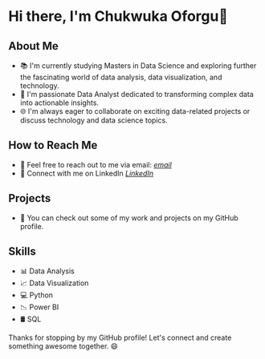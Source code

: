 # Hi there, I'm Chukwuka Oforgu👋

## About Me
- 📚 I'm currently studying Masters in Data Science and exploring further the fascinating world of data analysis, data visualization, and technology.
- 💼 I'm passionate Data Analyst dedicated to transforming complex data into actionable insights.
- 🌐 I'm always eager to collaborate on exciting data-related projects or discuss technology and data science topics.

## How to Reach Me
- 📧 Feel free to reach out to me via email: *[email](chukwuka.oforgu@gmail.com)*
- 💬 Connect with me on LinkedIn *[LinkedIn](https://www.linkedin.com/in/chukwuka-oforgu/)*

## Projects
- 📂 You can check out some of my work and projects on my GitHub profile.

## Skills
- 📊 Data Analysis
- 📈 Data Visualization
- 💻 Python
- 📉 Power BI
- 🛢️ SQL

Thanks for stopping by my GitHub profile! Let's connect and create something awesome together. 😄
